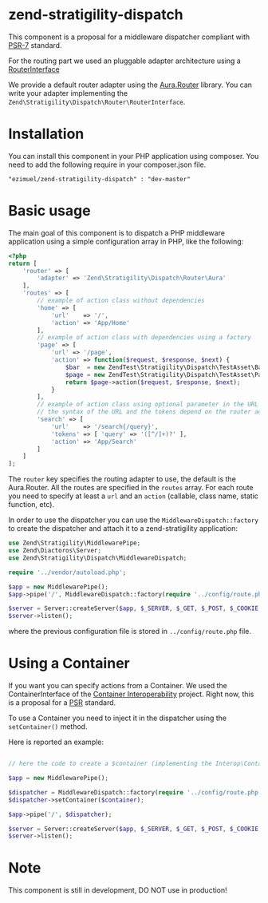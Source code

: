 # zend-stratigility-dispatch

This component is a proposal for a middleware dispatcher compliant with [PSR-7](http://www.php-fig.org/psr/psr-7/)
standard.

For the routing part we used an pluggable adapter architecture using a [RouterInterface](https://github.com/ezimuel/zend-stratigility-dispatch/tree/master/src/Router/RouterInterface.php)

We provide a default router adapter using the [Aura.Router](https://github.com/auraphp/Aura.Router) library.
You can write your adapter implementing the `Zend\Stratigility\Dispatch\Router\RouterInterface`.

Installation
============

You can install this component in your PHP application using composer. You need
to add the following require in your composer.json file.

```
"ezimuel/zend-stratigility-dispatch" : "dev-master"
```

Basic usage
===========

The main goal of this component is to dispatch a PHP middleware application using
a simple configuration array in PHP, like the following:

```php
<?php
return [
    'router' => [
        'adapter' => 'Zend\Stratigility\Dispatch\Router\Aura'
    ],
    'routes' => [
        // example of action class without dependencies
        'home' => [
            'url'    => '/',
            'action' => 'App/Home'
        ],
        // example of action class with dependencies using a factory
        'page' => [
            'url' => '/page',
            'action' => function($request, $response, $next) {
                $bar  = new ZendTest\Stratigility\Dispatch\TestAsset\Bar();
                $page = new ZendTest\Stratigility\Dispatch\TestAsset\Page($bar);
                return $page->action($request, $response, $next);
            }
        ],
        // example of action class using optional parameter in the URL
        // the syntax of the URL and the tokens depend on the router adapter (Aura in this case)
        'search' => [
            'url'    => '/search{/query}',
            'tokens' => [ 'query' => '([^/]+)?' ],
            'action' => 'App/Search'
        ]
    ]
];
```
The `router` key specifies the routing adapter to use, the default is the Aura.Router.
All the routes are specified in the `routes` array. For each route you need to specify
at least a `url` and an `action` (callable, class name, static function, etc).

In order to use the dispatcher you can use the `MiddlewareDispatch::factory` to
create the dispatcher and attach it to a zend-stratigility application:

```php
use Zend\Stratigility\MiddlewarePipe;
use Zend\Diactoros\Server;
use Zend\Stratigility\Dispatch\MiddlewareDispatch;

require '../vendor/autoload.php';

$app = new MiddlewarePipe();
$app->pipe('/', MiddlewareDispatch::factory(require '../config/route.php'));

$server = Server::createServer($app, $_SERVER, $_GET, $_POST, $_COOKIE, $_FILES);
$server->listen();
```

where the previous configuration file is stored in `../config/route.php` file.

Using a Container
=================

If you want you can specify actions from a Container. We used the ContainerInterface of
the [Container Interoperability](https://github.com/container-interop/container-interop)
project. Right now, this is a proposal for a [PSR](http://www.php-fig.org/) standard.

To use a Container you need to inject it in the dispatcher using the `setContainer()` method.

Here is reported an example:

```php

// here the code to create a $container (implementing the Interop\Container\ContainerInterface)

$app = new MiddlewarePipe();

$dispatcher = MiddlewareDispatch::factory(require '../config/route.php');
$dispatcher->setContainer($container);

$app->pipe('/', $dispatcher);

$server = Server::createServer($app, $_SERVER, $_GET, $_POST, $_COOKIE, $_FILES);
$server->listen();
```

Note
====

This component is still in development, DO NOT use in production!
